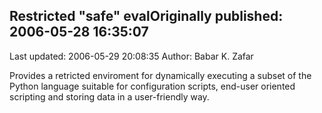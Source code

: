 ## Restricted "safe" evalOriginally published: 2006-05-28 16:35:07 
Last updated: 2006-05-29 20:08:35 
Author: Babar K. Zafar 
 
Provides a retricted enviroment for dynamically executing a subset of the Python language suitable for configuration scripts, end-user oriented scripting and storing data in a user-friendly way.